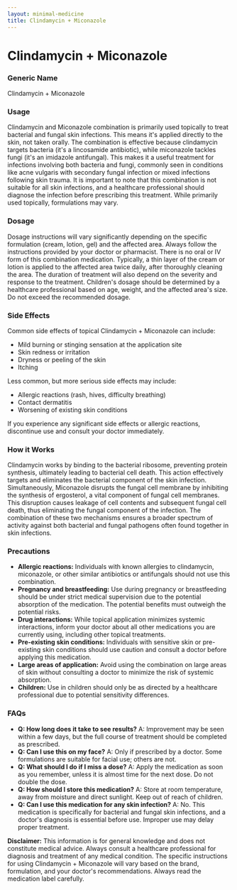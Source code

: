 ```yaml
---
layout: minimal-medicine
title: Clindamycin + Miconazole
---
```


# Clindamycin + Miconazole
### Generic Name
Clindamycin + Miconazole

### Usage
Clindamycin and Miconazole combination is primarily used topically to treat bacterial and fungal skin infections.  This means it's applied directly to the skin, not taken orally.  The combination is effective because clindamycin targets bacteria (it's a lincosamide antibiotic), while miconazole tackles fungi (it's an imidazole antifungal). This makes it a useful treatment for infections involving both bacteria and fungi, commonly seen in conditions like acne vulgaris with secondary fungal infection or mixed infections following skin trauma.  It is important to note that this combination is not suitable for all skin infections, and a healthcare professional should diagnose the infection before prescribing this treatment.  While primarily used topically, formulations may vary.


### Dosage
Dosage instructions will vary significantly depending on the specific formulation (cream, lotion, gel) and the affected area. Always follow the instructions provided by your doctor or pharmacist.  There is no oral or IV form of this combination medication. Typically, a thin layer of the cream or lotion is applied to the affected area twice daily, after thoroughly cleaning the area.  The duration of treatment will also depend on the severity and response to the treatment.  Children's dosage should be determined by a healthcare professional based on age, weight, and the affected area's size. Do not exceed the recommended dosage.


### Side Effects
Common side effects of topical Clindamycin + Miconazole can include:

* Mild burning or stinging sensation at the application site
* Skin redness or irritation
* Dryness or peeling of the skin
* Itching

Less common, but more serious side effects may include:

* Allergic reactions (rash, hives, difficulty breathing)
* Contact dermatitis
* Worsening of existing skin conditions


If you experience any significant side effects or allergic reactions, discontinue use and consult your doctor immediately.


### How it Works
Clindamycin works by binding to the bacterial ribosome, preventing protein synthesis, ultimately leading to bacterial cell death.  This action effectively targets and eliminates the bacterial component of the skin infection.  Simultaneously, Miconazole disrupts the fungal cell membrane by inhibiting the synthesis of ergosterol, a vital component of fungal cell membranes.  This disruption causes leakage of cell contents and subsequent fungal cell death, thus eliminating the fungal component of the infection.  The combination of these two mechanisms ensures a broader spectrum of activity against both bacterial and fungal pathogens often found together in skin infections.


### Precautions
* **Allergic reactions:**  Individuals with known allergies to clindamycin, miconazole, or other similar antibiotics or antifungals should not use this combination.
* **Pregnancy and breastfeeding:** Use during pregnancy or breastfeeding should be under strict medical supervision due to the potential absorption of the medication.  The potential benefits must outweigh the potential risks.
* **Drug interactions:** While topical application minimizes systemic interactions, inform your doctor about all other medications you are currently using, including other topical treatments.
* **Pre-existing skin conditions:**  Individuals with sensitive skin or pre-existing skin conditions should use caution and consult a doctor before applying this medication.
* **Large areas of application:** Avoid using the combination on large areas of skin without consulting a doctor to minimize the risk of systemic absorption.
* **Children:** Use in children should only be as directed by a healthcare professional due to potential sensitivity differences.


### FAQs

* **Q: How long does it take to see results?**  A: Improvement may be seen within a few days, but the full course of treatment should be completed as prescribed.
* **Q: Can I use this on my face?** A:  Only if prescribed by a doctor.  Some formulations are suitable for facial use; others are not.
* **Q: What should I do if I miss a dose?** A: Apply the medication as soon as you remember, unless it is almost time for the next dose.  Do not double the dose.
* **Q: How should I store this medication?** A: Store at room temperature, away from moisture and direct sunlight. Keep out of reach of children.
* **Q: Can I use this medication for any skin infection?** A: No.  This medication is specifically for bacterial and fungal skin infections, and a doctor's diagnosis is essential before use.  Improper use may delay proper treatment.


**Disclaimer:** This information is for general knowledge and does not constitute medical advice.  Always consult a healthcare professional for diagnosis and treatment of any medical condition.  The specific instructions for using Clindamycin + Miconazole will vary based on the brand, formulation, and your doctor's recommendations.  Always read the medication label carefully.
